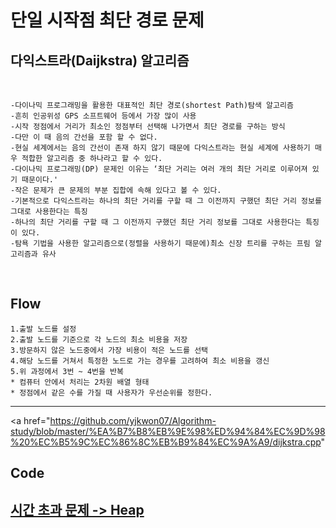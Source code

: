<h1>단일 시작점 최단 경로 문제</h1>
<h2>다익스트라(Daijkstra) 알고리즘</h2> <br>

	-다이나믹 프로그래밍을 활용한 대표적인 최단 경로(shortest Path)탐색 알고리즘
	-흔히 인공위성 GPS 소프트웨어 등에서 가장 많이 사용
	-시작 정점에서 거리가 최소인 정점부터 선택해 나가면서 최단 경로를 구하는 방식
	-다만 이 때 음의 간선을 포함 할 수 없다. 
	-현실 세계에서는 음의 간선이 존재 하지 않기 때문에 다익스트라는 현실 세계에 사용하기 매우 적합한 알고리즘 중 하나라고 할 수 있다.
	-다이나믹 프로그래밍(DP) 문제인 이유는 ‘최단 거리는 여러 개의 최단 거리로 이루어져 있기 때문이다.'
	-작은 문제가 큰 문제의 부분 집합에 속해 있다고 볼 수 있다. 
	-기본적으로 다익스트라는 하나의 최단 거리를 구할 때 그 이전까지 구했던 최단 거리 정보를 그대로 사용한다는 특징 
	-하나의 최단 거리를 구할 때 그 이전까지 구했던 최단 거리 정보를 그대로 사용한다는 특징이 있다. 
	-탐욕 기법을 사용한 알고리즘으로(정렬을 사용하기 때문에)최소 신장 트리를 구하는 프림 알고리즘과 유사
<br>
<h2>Flow</h2> 

	1.출발 노드를 설정
	2.출발 노드를 기준으로 각 노드의 최소 비용을 저장 
	3.방문하지 않은 노드중에서 가장 비용이 적은 노드를 선택
	4.해당 노드를 거쳐서 특정한 노드로 가는 경우를 고려하여 최소 비용을 갱신
	5.위 과정에서 3번 ~ 4번을 반복 
	* 컴퓨터 안에서 처리는 2차원 배열 형태 
	* 정점에서 같은 수를 가질 때 사용자가 우선순위를 정한다.

 *****************************************************************************************************
 
<a href="https://github.com/yjkwon07/Algorithm-study/blob/master/%EA%B7%B8%EB%9E%98%ED%94%84%EC%9D%98%20%EC%B5%9C%EC%86%8C%EB%B9%84%EC%9A%A9/dijkstra.cpp" <h2> Code </h2> </a>

<a href="https://github.com/yjkwon07/Algorithm-study/blob/master/%EA%B7%B8%EB%9E%98%ED%94%84%EC%9D%98%20%EC%B5%9C%EC%86%8C%EB%B9%84%EC%9A%A9/dijkstra.cpp"><h2> 시간 초과 문제 -> Heap </h2></a>
